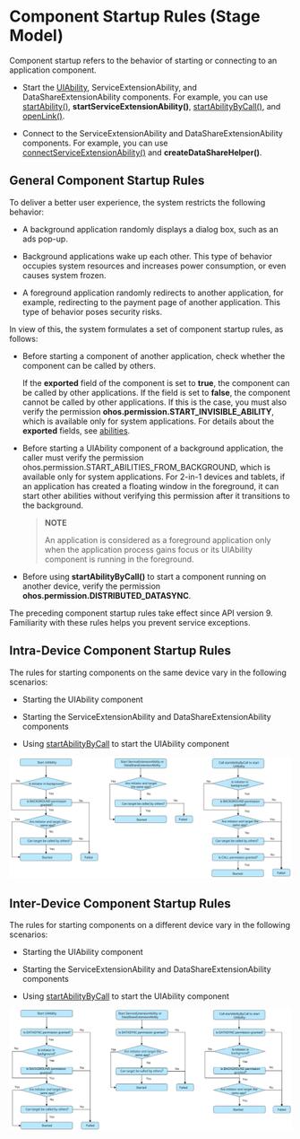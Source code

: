 # Component Startup Rules (Stage Model)


Component startup refers to the behavior of starting or connecting to an application component.


- Start the [UIAbility](../reference/apis-ability-kit/js-apis-app-ability-uiAbility.md), ServiceExtensionAbility, and DataShareExtensionAbility components. For example, you can use [startAbility()](../reference/apis-ability-kit/js-apis-inner-application-uiAbilityContext.md#uiabilitycontextstartability), **startServiceExtensionAbility()**, [startAbilityByCall()](../reference/apis-ability-kit/js-apis-inner-application-uiAbilityContext.md#uiabilitycontextstartabilitybycall), and [openLink()](../reference/apis-ability-kit/js-apis-inner-application-uiAbilityContext.md#openlink12).

- Connect to the ServiceExtensionAbility and DataShareExtensionAbility components. For example, you can use [connectServiceExtensionAbility()](../reference/apis-ability-kit/js-apis-inner-application-uiAbilityContext.md#uiabilitycontextconnectserviceextensionability) and **createDataShareHelper()**.

## General Component Startup Rules

To deliver a better user experience, the system restricts the following behavior:


- A background application randomly displays a dialog box, such as an ads pop-up.

- Background applications wake up each other. This type of behavior occupies system resources and increases power consumption, or even causes system frozen.

- A foreground application randomly redirects to another application, for example, redirecting to the payment page of another application. This type of behavior poses security risks.


In view of this, the system formulates a set of component startup rules, as follows:

- Before starting a component of another application, check whether the component can be called by others.

  If the **exported** field of the component is set to **true**, the component can be called by other applications. If the field is set to **false**, the component cannot be called by other applications. If this is the case, you must also verify the permission **ohos.permission.START_INVISIBLE_ABILITY**, which is available only for system applications. For details about the **exported** fields, see [abilities](../quick-start/module-configuration-file.md#abilities).

- Before starting a UIAbility component of a background application, the caller must verify the permission ohos.permission.START_ABILITIES_FROM_BACKGROUND, which is available only for system applications. For 2-in-1 devices and tablets, if an application has created a floating window in the foreground, it can start other abilities without verifying this permission after it transitions to the background.

  > **NOTE**
  > 
  > An application is considered as a foreground application only when the application process gains focus or its UIAbility component is running in the foreground.
 
- Before using **startAbilityByCall()** to start a component running on another device, verify the permission **ohos.permission.DISTRIBUTED_DATASYNC**.

The preceding component startup rules take effect since API version 9. Familiarity with these rules helps you prevent service exceptions.  



## Intra-Device Component Startup Rules

  The rules for starting components on the same device vary in the following scenarios:

- Starting the UIAbility component

- Starting the ServiceExtensionAbility and DataShareExtensionAbility components

- Using [startAbilityByCall](../reference/apis-ability-kit/js-apis-inner-application-uiAbilityContext.md#uiabilitycontextstartabilitybycall) to start the UIAbility component

![startup-rule](figures/component-startup-inner-stage.png)


## Inter-Device Component Startup Rules

  The rules for starting components on a different device vary in the following scenarios:

- Starting the UIAbility component

- Starting the ServiceExtensionAbility and DataShareExtensionAbility components

- Using [startAbilityByCall](../reference/apis-ability-kit/js-apis-inner-application-uiAbilityContext.md#uiabilitycontextstartabilitybycall) to start the UIAbility component

![component-startup-rules](figures/component-startup-inter-stage.png)
